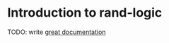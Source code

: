 # Introduction to rand-logic

TODO: write [great documentation](http://jacobian.org/writing/great-documentation/what-to-write/)
